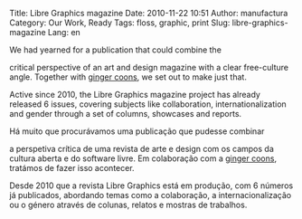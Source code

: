 Title: Libre Graphics magazine
Date: 2010-11-22 10:51
Author: manufactura
Category: Our Work, Ready
Tags: floss, graphic, print
Slug: libre-graphics-magazine
Lang: en

<!--:en-->We had yearned for a publication that could combine the
critical perspective of an art and design magazine with a clear
free-culture angle. Together with [ginger coons](http://adaptstudio.ca),
we set out to make just that.

Active since 2010, the Libre Graphics magazine project has already
released 6 issues, covering subjects like collaboration,
internationalization and gender through a set of columns, showcases and
reports.<!--:-->

<!--:pt-->Há muito que procurávamos uma publicação que pudesse combinar
a perspetiva crítica de uma revista de arte e design com os campos da
cultura aberta e do software livre. Em colaboração com a [ginger
coons](http://adaptstudio.ca), tratámos de fazer isso acontecer.

Desde 2010 que a revista Libre Graphics está em produção, com 6 números
já publicados, abordando temas como a colaboração, a internacionalização
ou o género através de colunas, relatos e mostras de trabalhos.<!--:-->

